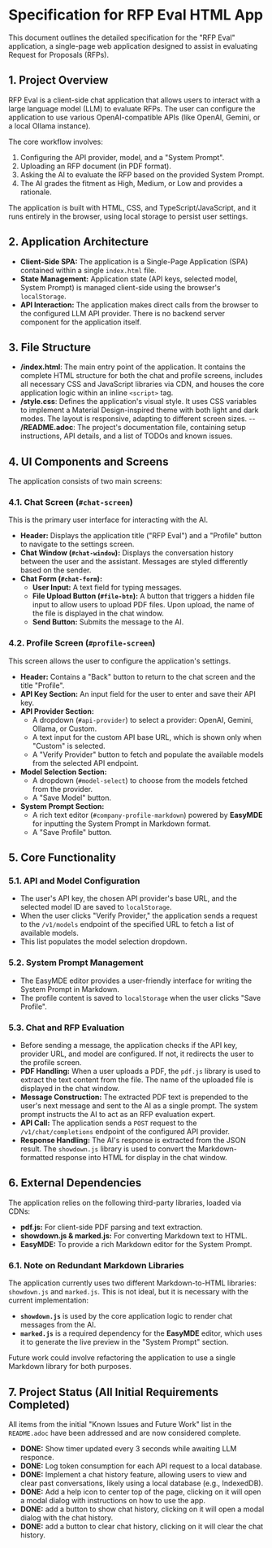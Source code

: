 # Specification for RFP Eval HTML App

This document outlines the detailed specification for the "RFP Eval" application, a single-page web application designed to assist in evaluating Request for Proposals (RFPs).

## 1. Project Overview

RFP Eval is a client-side chat application that allows users to interact with a large language model (LLM) to evaluate RFPs. The user can configure the application to use various OpenAI-compatible APIs (like OpenAI, Gemini, or a local Ollama instance).

The core workflow involves:
1.  Configuring the API provider, model, and a "System Prompt".
2.  Uploading an RFP document (in PDF format).
3.  Asking the AI to evaluate the RFP based on the provided System Prompt.
4.  The AI grades the fitment as High, Medium, or Low and provides a rationale.

The application is built with HTML, CSS, and TypeScript/JavaScript, and it runs entirely in the browser, using local storage to persist user settings.

## 2. Application Architecture

-   **Client-Side SPA:** The application is a Single-Page Application (SPA) contained within a single `index.html` file.
-   **State Management:** Application state (API keys, selected model, System Prompt) is managed client-side using the browser's `localStorage`.
-   **API Interaction:** The application makes direct calls from the browser to the configured LLM API provider. There is no backend server component for the application itself.

## 3. File Structure

-   **/index.html**: The main entry point of the application. It contains the complete HTML structure for both the chat and profile screens, includes all necessary CSS and JavaScript libraries via CDN, and houses the core application logic within an inline `<script>` tag.
-   **/style.css**: Defines the application's visual style. It uses CSS variables to implement a Material Design-inspired theme with both light and dark modes. The layout is responsive, adapting to different screen sizes.
--  **/README.adoc**: The project's documentation file, containing setup instructions, API details, and a list of TODOs and known issues.

## 4. UI Components and Screens

The application consists of two main screens:

### 4.1. Chat Screen (`#chat-screen`)

This is the primary user interface for interacting with the AI.

-   **Header:** Displays the application title ("RFP Eval") and a "Profile" button to navigate to the settings screen.
-   **Chat Window (`#chat-window`):** Displays the conversation history between the user and the assistant. Messages are styled differently based on the sender.
-   **Chat Form (`#chat-form`):**
    -   **User Input:** A text field for typing messages.
    -   **File Upload Button (`#file-btn`):** A button that triggers a hidden file input to allow users to upload PDF files. Upon upload, the name of the file is displayed in the chat window.
    -   **Send Button:** Submits the message to the AI.

### 4.2. Profile Screen (`#profile-screen`)

This screen allows the user to configure the application's settings.

-   **Header:** Contains a "Back" button to return to the chat screen and the title "Profile".
-   **API Key Section:** An input field for the user to enter and save their API key.
-   **API Provider Section:**
    -   A dropdown (`#api-provider`) to select a provider: OpenAI, Gemini, Ollama, or Custom.
    -   A text input for the custom API base URL, which is shown only when "Custom" is selected.
    -   A "Verify Provider" button to fetch and populate the available models from the selected API endpoint.
-   **Model Selection Section:**
    -   A dropdown (`#model-select`) to choose from the models fetched from the provider.
    -   A "Save Model" button.
-   **System Prompt Section:**
    -   A rich text editor (`#company-profile-markdown`) powered by **EasyMDE** for inputting the System Prompt in Markdown format.
    -   A "Save Profile" button.

## 5. Core Functionality

### 5.1. API and Model Configuration

-   The user's API key, the chosen API provider's base URL, and the selected model ID are saved to `localStorage`.
-   When the user clicks "Verify Provider," the application sends a request to the `/v1/models` endpoint of the specified URL to fetch a list of available models.
-   This list populates the model selection dropdown.

### 5.2. System Prompt Management

-   The EasyMDE editor provides a user-friendly interface for writing the System Prompt in Markdown.
-   The profile content is saved to `localStorage` when the user clicks "Save Profile".

### 5.3. Chat and RFP Evaluation

-   Before sending a message, the application checks if the API key, provider URL, and model are configured. If not, it redirects the user to the profile screen.
-   **PDF Handling:** When a user uploads a PDF, the `pdf.js` library is used to extract the text content from the file. The name of the uploaded file is displayed in the chat window.
-   **Message Construction:** The extracted PDF text is prepended to the user's next message and sent to the AI as a single prompt. The system prompt instructs the AI to act as an RFP evaluation expert.
-   **API Call:** The application sends a `POST` request to the `/v1/chat/completions` endpoint of the configured API provider.
-   **Response Handling:** The AI's response is extracted from the JSON result. The `showdown.js` library is used to convert the Markdown-formatted response into HTML for display in the chat window.


## 6. External Dependencies

The application relies on the following third-party libraries, loaded via CDNs:

-   **pdf.js:** For client-side PDF parsing and text extraction.
-   **showdown.js & marked.js:** For converting Markdown text to HTML.
-   **EasyMDE:** To provide a rich Markdown editor for the System Prompt.

### 6.1. Note on Redundant Markdown Libraries

The application currently uses two different Markdown-to-HTML libraries: `showdown.js` and `marked.js`. This is not ideal, but it is necessary with the current implementation:
-   **`showdown.js`** is used by the core application logic to render chat messages from the AI.
-   **`marked.js`** is a required dependency for the **EasyMDE** editor, which uses it to generate the live preview in the "System Prompt" section.

Future work could involve refactoring the application to use a single Markdown library for both purposes.

## 7. Project Status (All Initial Requirements Completed)

All items from the initial "Known Issues and Future Work" list in the `README.adoc` have been addressed and are now considered complete.

-   **DONE:** Show timer updated every 3 seconds while awaiting LLM responce.
-   **DONE:** Log token consumption for each API request to a local database.
-   **DONE:** Implement a chat history feature, allowing users to view and clear past conversations, likely using a local database (e.g., IndexedDB).
-   **DONE:** Add a help icon to center top of the page, clicking on it will open a modal dialog with instructions on how to use the app.
-   **DONE:** add a button to show chat history, clicking on it will open a modal dialog with the chat history.
-   **DONE:** add a button to clear chat history, clicking on it will clear the chat history.
